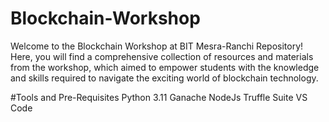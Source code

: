 # Blockchain-Workshop
Welcome to the Blockchain Workshop at BIT Mesra-Ranchi Repository! Here, you will find a comprehensive collection of resources and materials from the workshop, which aimed to empower students with the knowledge and skills required to navigate the exciting world of blockchain technology.

#Tools and Pre-Requisites
Python 3.11
Ganache
NodeJs
Truffle Suite
VS Code
